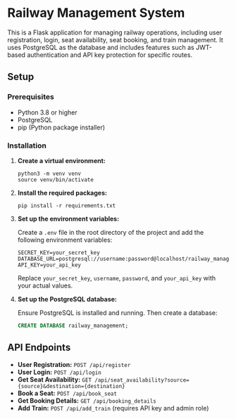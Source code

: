 # Railway Management System

This is a Flask application for managing railway operations, including user registration, login, seat availability, seat booking, and train management. It uses PostgreSQL as the database and includes features such as JWT-based authentication and API key protection for specific routes.

## Setup

### Prerequisites

- Python 3.8 or higher
- PostgreSQL
- pip (Python package installer)

### Installation


1. **Create a virtual environment:**

    ```
    python3 -m venv venv
    source venv/bin/activate 
    ```

2. **Install the required packages:**

    ```
    pip install -r requirements.txt
    ```

3. **Set up the environment variables:**

    Create a `.env` file in the root directory of the project and add the following environment variables:

    ```plaintext
    SECRET_KEY=your_secret_key
    DATABASE_URL=postgresql://username:password@localhost/railway_management
    API_KEY=your_api_key
    ```

    Replace `your_secret_key`, `username`, `password`, and `your_api_key` with your actual values.

4. **Set up the PostgreSQL database:**

    Ensure PostgreSQL is installed and running. Then create a database:

    ```sql
    CREATE DATABASE railway_management;
    ```




## API Endpoints

- **User Registration:** `POST /api/register`
- **User Login:** `POST /api/login`
- **Get Seat Availability:** `GET /api/seat_availability?source={source}&destination={destination}`
- **Book a Seat:** `POST /api/book_seat`
- **Get Booking Details:** `GET /api/booking_details`
- **Add Train:** `POST /api/add_train` (requires API key and admin role)
